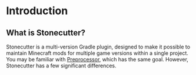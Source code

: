 # Introduction
## What is Stonecutter?
Stonecutter is a multi-version Gradle plugin, designed to make it possible to maintain Minecraft mods for multiple game versions within a single project.
You may be familiar with [Preprocessor](https://github.com/ReplayMod/preprocessor), which has the same goal. However, Stonecutter has a few significant differences.

